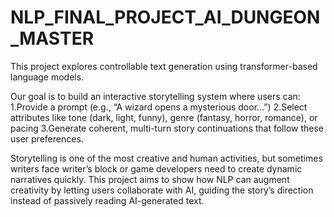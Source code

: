 # NLP_FINAL_PROJECT_AI_DUNGEON_MASTER
This project explores controllable text generation using transformer-based language models.

Our goal is to build an interactive storytelling system where users can:
1.Provide a prompt (e.g., “A wizard opens a mysterious door…”)
2.Select attributes like tone (dark, light, funny), genre (fantasy, horror, romance), or pacing
3.Generate coherent, multi-turn story continuations that follow these user preferences.

Storytelling is one of the most creative and human activities, but sometimes writers face writer’s block or game developers need to create dynamic narratives quickly.
This project aims to show how NLP can augment creativity by letting users collaborate with AI, guiding the story’s direction instead of passively reading AI-generated text.
